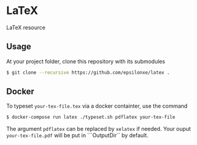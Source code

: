 # LaTeX
LaTeX resource

## Usage
At your project folder, clone this repository with its submodules
```sh
$ git clone --recursive https://github.com/epsilonxe/latex .
```
## Docker
To typeset ```your-tex-file.tex``` via a docker containter, use the command
```sh
$ docker-compose run latex ./typeset.sh pdflatex your-tex-file
```
The argument ```pdflatex``` can be replaced by ```xelatex``` if needed.
Your ouput ```your-tex-file.pdf``` will be put in ```OutputDir`` by default.
